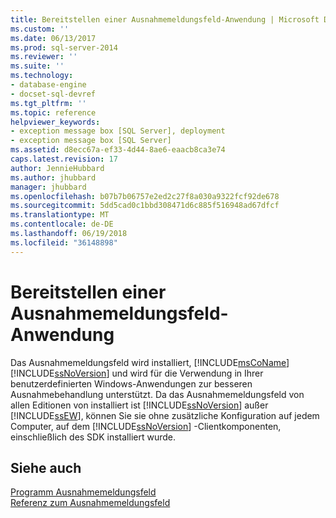```yaml
---
title: Bereitstellen einer Ausnahmemeldungsfeld-Anwendung | Microsoft Docs
ms.custom: ''
ms.date: 06/13/2017
ms.prod: sql-server-2014
ms.reviewer: ''
ms.suite: ''
ms.technology:
- database-engine
- docset-sql-devref
ms.tgt_pltfrm: ''
ms.topic: reference
helpviewer_keywords:
- exception message box [SQL Server], deployment
- exception message box [SQL Server]
ms.assetid: d8ecc67a-ef33-4d44-8ae6-eaacb8ca3e74
caps.latest.revision: 17
author: JennieHubbard
ms.author: jhubbard
manager: jhubbard
ms.openlocfilehash: b07b7b06757e2ed2c27f8a030a9322fcf92de678
ms.sourcegitcommit: 5dd5cad0c1bbd308471d6c885f516948ad67dfcf
ms.translationtype: MT
ms.contentlocale: de-DE
ms.lasthandoff: 06/19/2018
ms.locfileid: "36148898"
---
```

# <a name="deploying-an-exception-message-box-application"></a>Bereitstellen einer Ausnahmemeldungsfeld-Anwendung
  Das Ausnahmemeldungsfeld wird installiert, [!INCLUDE[msCoName](../../includes/msconame-md.md)] [!INCLUDE[ssNoVersion](../../includes/ssnoversion-md.md)] und wird für die Verwendung in Ihrer benutzerdefinierten Windows-Anwendungen zur besseren Ausnahmebehandlung unterstützt. Da das Ausnahmemeldungsfeld von allen Editionen von installiert ist [!INCLUDE[ssNoVersion](../../includes/ssnoversion-md.md)] außer [!INCLUDE[ssEW](../../includes/ssew-md.md)], können Sie sie ohne zusätzliche Konfiguration auf jedem Computer, auf dem [!INCLUDE[ssNoVersion](../../includes/ssnoversion-md.md)] -Clientkomponenten, einschließlich des SDK installiert wurde.  
  
## <a name="see-also"></a>Siehe auch  
 [Programm Ausnahmemeldungsfeld](../../../2014/database-engine/dev-guide/program-exception-message-box.md)   
 [Referenz zum Ausnahmemeldungsfeld](../../../2014/database-engine/dev-guide/exception-message-box-reference.md)  
  
  